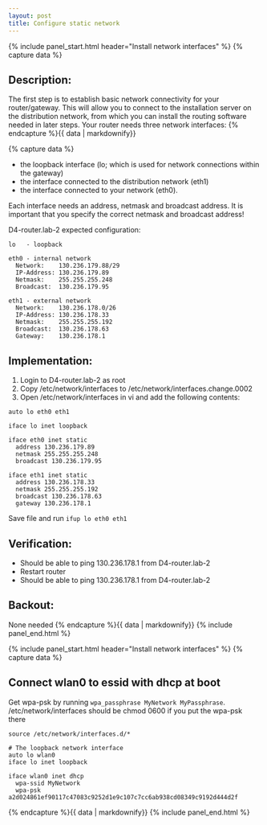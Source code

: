```yaml
---
layout: post
title: Configure static network
---
```


{% include panel_start.html header="Install network interfaces" %}
{% capture data %}
## Description:
The first step is to establish basic network connectivity for your router/gateway.
This will allow you to connect to the installation server on the distribution network,
from which you can install the routing software needed in later steps.
Your router needs three network interfaces:
{% endcapture %}{{ data | markdownify}}

{% capture data %}
- the loopback interface (lo; which is used for network connections within the gateway)
- the interface connected to the distribution network (eth1)
- the interface connected to your network (eth0).

Each interface needs an address, netmask and broadcast address.
It is important that you specify the correct netmask and broadcast address!

D4-router.lab-2 expected configuration:

```
lo   - loopback

eth0 - internal network
  Network:    130.236.179.88/29
  IP-Address: 130.236.179.89
  Netmask:    255.255.255.248
  Broadcast:  130.236.179.95

eth1 - external network
  Network:    130.236.178.0/26
  IP-Address: 130.236.178.33
  Netmask:    255.255.255.192
  Broadcast:  130.236.178.63
  Gateway:    130.236.178.1
```

## Implementation:

1. Login to D4-router.lab-2 as root
2. Copy /etc/network/interfaces to /etc/network/interfaces.change.0002
3. Open /etc/network/interfaces in vi and add the following contents:

```
auto lo eth0 eth1

iface lo inet loopback

iface eth0 inet static
  address 130.236.179.89
  netmask 255.255.255.248
  broadcast 130.236.179.95

iface eth1 inet static
  address 130.236.178.33
  netmask 255.255.255.192
  broadcast 130.236.178.63
  gateway 130.236.178.1
```

Save file and run `ifup lo eth0 eth1`

## Verification:
- Should be able to ping 130.236.178.1 from D4-router.lab-2
- Restart router
- Should be able to ping 130.236.178.1 from D4-router.lab-2

## Backout:
  None needed
{% endcapture %}{{ data | markdownify}}
{% include panel_end.html %}

{% include panel_start.html header="Install network interfaces" %}
{% capture data %}
## Connect wlan0 to essid with dhcp at boot
Get wpa-psk by running `wpa_passphrase MyNetwork MyPassphrase`.
/etc/network/interfaces should be chmod 0600 if you put the wpa-psk there

```
source /etc/network/interfaces.d/*

# The loopback network interface
auto lo wlan0
iface lo inet loopback

iface wlan0 inet dhcp
  wpa-ssid MyNetwork
  wpa-psk a2d024861ef90117c47083c9252d1e9c107c7cc6ab938cd08349c9192d444d2f
```
{% endcapture %}{{ data | markdownify}}
{% include panel_end.html %}
